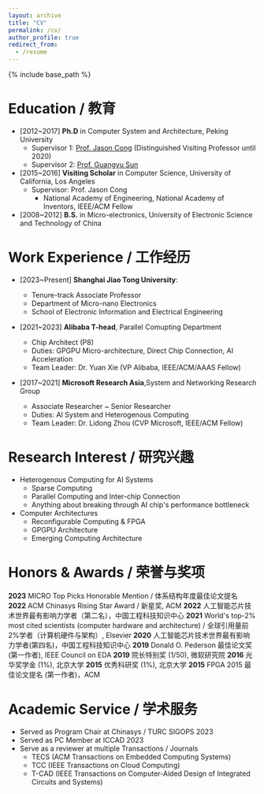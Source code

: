 ```yaml
---
layout: archive
title: "CV"
permalink: /cv/
author_profile: true
redirect_from:
  - /resume
---
```


{% include base_path %}

Education / 教育
======
* [2012~2017] **Ph.D** in Computer System and Architecture, Peking University
  * Supervisor 1: [Prof. Jason Cong](https://vast.cs.ucla.edu/people/faculty/jason-cong) (Distinguished Visiting Professor until 2020)
  * Supervisor 2: [Prof. Guangyu Sun](https://ic.pku.edu.cn/szdw/zzjs/sjzdhyjsxtx1/sgy/index.htm)
* [2015~2016] **Visiting Scholar** in Computer Science, University of California, Los Angeles
  * Supervisor: Prof. Jason Cong
    * National Academy of Engineering, National Academy of Inventors, IEEE/ACM Fellow
* [2008~2012] **B.S.** in Micro-electronics, University of Electronic Science and Technology of China

Work Experience / 工作经历
======
* [2023~Present] **Shanghai Jiao Tong University**:
  * Tenure-track Associate Professor
  * Department of Micro-nano Electronics
  * School of Electronic Information and Electrical Engineering

* [2021~2023] **Alibaba T-head**, Parallel Comupting Department
  * Chip Architect (P8)
  * Duties: GPGPU Micro-architecture, Direct Chip Connection, AI Acceleration
  * Team Leader: Dr. Yuan Xie (VP Alibaba, IEEE/ACM/AAAS Fellow)

* [2017~2021] **Microsoft Research Asia**,System and Networking Research Group
  * Associate Researcher ~ Senior Researcher
  * Duties: AI System and Heterogenous Computing
  * Team Leader: Dr. Lidong Zhou (CVP Microsoft, IEEE/ACM Fellow)
  
Research Interest / 研究兴趣
======
* Heterogenous Computing for AI Systems
  * Sparse Computing
  * Parallel Computing and Inter-chip Connection
  * Anything about breaking through AI chip's performance bottleneck
* Computer Architectures
  * Reconfigurable Computing & FPGA
  * GPGPU Architecture
  * Emerging Computing Architecture

<!-- 
Publications
======
  <ul>{% for post in site.publications %}
    {% include archive-single-cv.html %}
  {% endfor %}</ul>
  
Talks
======
  <ul>{% for post in site.talks %}
    {% include archive-single-talk-cv.html %}
  {% endfor %}</ul>
  
Teaching
======
  <ul>{% for post in site.teaching %}
    {% include archive-single-cv.html %}
  {% endfor %}</ul>

-->

Honors & Awards / 荣誉与奖项
======
**2023** MICRO Top Picks Honorable Mention / 体系结构年度最佳论文提名
**2022** ACM Chinasys Rising Star Award / 新星奖, ACM
**2022** 人工智能芯片技术世界最有影响力学者（第二名），中国工程科技知识中心
**2021** World's top-2\% most cited scientists (computer hardware and architecture) / 全球引用量前2%学者（计算机硬件与架构）, Elsevier
**2020** 人工智能芯片技术世界最有影响力学者(第四名)，中国工程科技知识中心
**2019** Donald O. Pederson 最佳论文奖 (第一作者), IEEE Council on EDA
**2019** 院长特别奖 (1/50), 微软研究院
**2016** 光华奖学金 (1\%), 北京大学
**2015** 优秀科研奖 (1\%), 北京大学
**2015** FPGA 2015 最佳论文提名 (第一作者)，ACM

Academic Service / 学术服务
======
* Served as Program Chair at Chinasys / TURC SIGOPS 2023
* Served as PC Member at ICCAD 2023
* Serve as a reviewer at multiple Transactions / Journals
  * TECS (ACM Transactions on Embedded Computing Systems) 
  * TCC (IEEE Transactions on Cloud Computing)
  * T-CAD (IEEE Transactions on Computer-Aided Design of Integrated Circuits and Systems)

